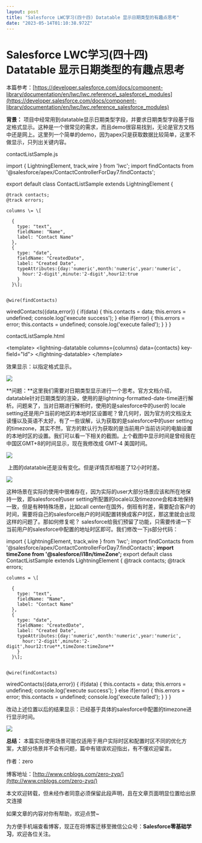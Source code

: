 ```yaml
---
layout: post
title: "Salesforce LWC学习(四十四) Datatable 显示日期类型的有趣点思考"
date: "2023-05-14T01:10:38.972Z"
---
```

Salesforce LWC学习(四十四) Datatable 显示日期类型的有趣点思考
============================================

本篇参考：[https://developer.salesforce.com/docs/component-library/documentation/en/lwc/lwc.reference\_salesforce\_modules](https://developer.salesforce.com/docs/component-library/documentation/en/lwc/lwc.reference_salesforce_modules)

**背景：** 项目中经常用到datatable显示日期类型字段，并要求日期类型字段基于指定格式显示。这种是一个很常见的需求，而且demo很容易找到，无论是官方文档中还是网上。这里列一个简单的demo，因为apex只是获取数据比较简单，这里不做显示，只列出关键内容。

contactListSample.js

import { LightningElement, track,wire } from 'lwc';
import findContacts from '@salesforce/apex/ContactControllerForDay7.findContacts';

export default class ContactListSample extends LightningElement {

    @track contacts;
    @track errors;

    columns \= \[

      {
        type: "text",
        fieldName: "Name",
        label: "Contact Name"
      },
      {
        type: "date",
        fieldName: "CreatedDate",
        label: "Created Date",
        typeAttributes:{day:'numeric',month:'numeric',year:'numeric',
          hour:'2-digit',minute:'2-digit',hour12:true
        }
      }\];


    @wire(findContacts)
  wiredContacts({data,error}) {
    if(data) {
        this.contacts = data;
        this.errors = undefined;
        console.log('execute success');
    } else if(error) {
        this.errors = error;
        this.contacts = undefined;
        console.log('execute failed');
    }
  }
}

contactListSample.html

<template\>
    <lightning-datatable columns\={columns} data\={contacts} key-field\="Id"\>
    </lightning-datatable\>
</template\>

效果显示：以指定格式显示。

![](https://img2023.cnblogs.com/blog/910966/202305/910966-20230513230300185-1201535608.png)

**问题：**这里我们需要对日期类型显示进行一个思考。官方文档介绍，datatable针对日期类型的渲染，使用的是lightning-formatted-date-time进行解析。问题来了，当对日期进行解析时，使用的是salesforce中的user的 locale setting还是用户当前的地区的本地时区设置呢？曾几何时，因为官方的文档没太读懂以及英语不太好，有了一些误解，认为获取的是salesforce中的user setting的timezone，其实不然，官方的默认行为获取的是当前用户当前访问的电脑设置的本地时区的设置。我们可以看一下相关的截图。上个截图中显示时间是曾经我在中国区GMT+8的时间显示，现在我修改成 GMT-4 美国时间。

![](https://img2023.cnblogs.com/blog/910966/202305/910966-20230513231304888-168043262.png)

 上图的datatable还是没有变化。但是详情页却相差了12小时时差。

![](https://img2023.cnblogs.com/blog/910966/202305/910966-20230513231451355-1354316710.png)

这种场景在实际的使用中很难存在，因为实际的user大部分场景应该和所在地保持一致，即salesforce的user setting所配置的locale以及timezone会和本地保持一致，但是有种特殊场景，比如call center在国外，倒班有时差，需要配合客户的时间，需要将自己的salesforce账户的时间配置转换成客户时区，那这里就会出现这样的问题了。那如何修复呢？ salesforce给我们预留了功能，只需要传递一下当前用户的salesforce中配置的地址时区即可。我们修改一下js部分代码：

import { LightningElement, track,wire } from 'lwc';
import findContacts from '@salesforce/apex/ContactControllerForDay7.findContacts';
**import timeZone from '@salesforce/i18n/timeZone';**
export default class ContactListSample extends LightningElement {
    @track contacts;
    @track errors;

    columns = \[

      {
        type: "text",
        fieldName: "Name",
        label: "Contact Name"
      },
      {
        type: "date",
        fieldName: "CreatedDate",
        label: "Created Date",
        typeAttributes:{day:'numeric',month:'numeric',year:'numeric',
          hour:'2-digit',minute:'2-digit',hour12:true**,timeZone:timeZone**
        }
      }\];


    @wire(findContacts)
  wiredContacts({data,error}) {
        if(data) {
            this.contacts = data;
            this.errors = undefined;
            console.log('execute success');
        } else if(error) {
            this.errors = error;
            this.contacts = undefined;
            console.log('execute failed');
        }
    }
}

改动上述位置以后的结果显示：已经基于具体的salesforce中配置的timezone进行显示时间。

![](https://img2023.cnblogs.com/blog/910966/202305/910966-20230513232236718-1980130170.png)

**总结：** 本篇实际使用场景可能仅适用于用户实际时区和配置时区不同的优化方案，大部分场景并不会有问题，篇中有错误欢迎指出，有不懂欢迎留言。

作者：zero

博客地址：[http://www.cnblogs.com/zero-zyq/](http://www.cnblogs.com/zero-zyq/)

本文欢迎转载，但未经作者同意必须保留此段声明，且在文章页面明显位置给出原文连接

如果文章的内容对你有帮助，欢迎点赞~

为方便手机端查看博客，现正在将博客迁移至微信公众号：**Salesforce零基础学习**，欢迎各位关注。